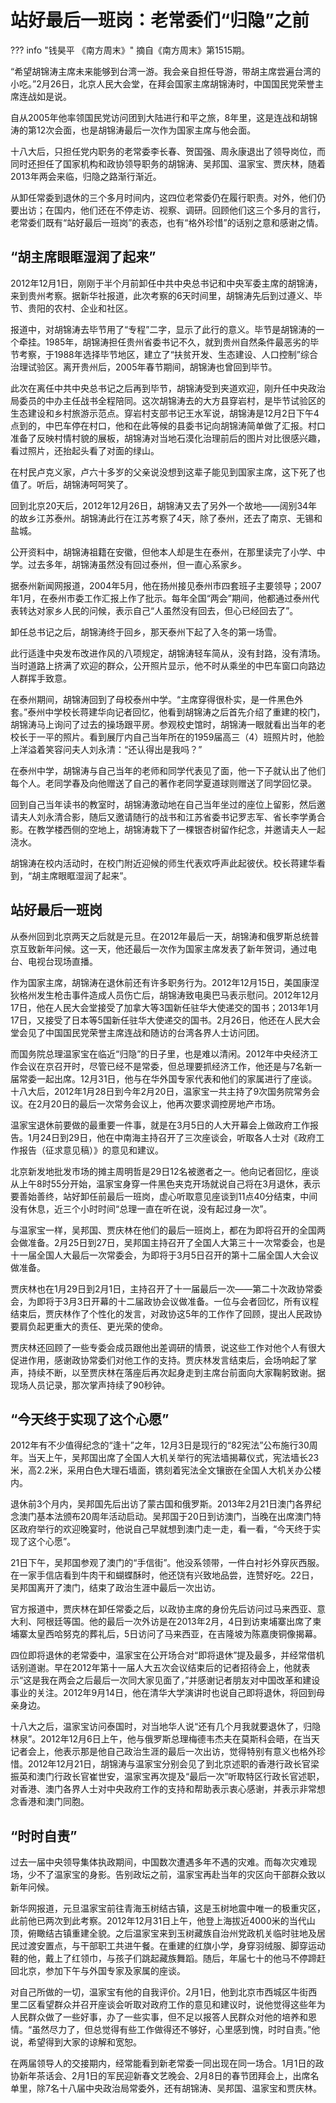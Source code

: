 # 


# 站好最后一班岗：老常委们“归隐”之前

??? info "钱昊平 《南方周末》"
    摘自《南方周末》第1515期。

“希望胡锦涛主席未来能够到台湾一游。我会亲自担任导游，带胡主席尝遍台湾的小吃。”2月26日，北京人民大会堂，在拜会国家主席胡锦涛时，中国国民党荣誉主席连战如是说。

自从2005年他率领国民党访问团到大陆进行和平之旅，8年里，这是连战和胡锦涛的第12次会面，也是胡锦涛最后一次作为国家主席与他会面。

十八大后，只担任党内职务的老常委李长春、贺国强、周永康退出了领导岗位，而同时还担任了国家机构和政协领导职务的胡锦涛、吴邦国、温家宝、贾庆林，随着2013年两会来临，归隐之路渐行渐近。

从卸任常委到退休的三个多月时间内，这四位老常委仍在履行职责。对外，他们仍要出访；在国内，他们还在不停走访、视察、调研。回顾他们这三个多月的言行，老常委们既有“站好最后一班岗”的表态，也有“格外珍惜”的话别之意和感谢之情。

## “胡主席眼眶湿润了起来”

2012年12月1日，刚刚于半个月前卸任中共中央总书记和中央军委主席的胡锦涛，来到贵州考察。据新华社报道，此次考察的6天时间里，胡锦涛先后到过遵义、毕节、贵阳的农村、企业和社区。

报道中，对胡锦涛去毕节用了“专程”二字，显示了此行的意义。毕节是胡锦涛的一个牵挂。1985年，胡锦涛担任贵州省委书记不久，就到贵州自然条件最恶劣的毕节考察，于1988年选择毕节地区，建立了“扶贫开发、生态建设、人口控制”综合治理试验区。离开贵州后，2005年春节期间，胡锦涛也曾回到毕节。

此次在离任中共中央总书记之后再到毕节，胡锦涛受到夹道欢迎，刚升任中央政治局委员的中办主任战书全程陪同。这次胡锦涛去的大方县穿岩村，是毕节试验区的生态建设和乡村旅游示范点。穿岩村支部书记王水军说，胡锦涛是12月2日下午4点到的，中巴车停在村口，他和在此等候的县委书记向胡锦涛简单做了汇报。村口准备了反映村情村貌的展板，胡锦涛对当地石漠化治理前后的图片对比很感兴趣，看过照片，还抬起头看了对面的绿山。

在村民卢克义家，卢六十多岁的父亲说没想到这辈子能见到国家主席，这下死了也值了。听后，胡锦涛呵呵笑了。

回到北京20天后，2012年12月26日，胡锦涛又去了另外一个故地——阔别34年的故乡江苏泰州。胡锦涛此行在江苏考察了4天，除了泰州，还去了南京、无锡和盐城。

公开资料中，胡锦涛祖籍在安徽，但他本人却是生在泰州，在那里读完了小学、中学。过去多年，胡锦涛虽然没有回过泰州，但一直心系家乡。

据泰州新闻网报道，2004年5月，他在扬州接见泰州市四套班子主要领导；2007年1月，在泰州市委工作汇报上作了批示。每年全国“两会”期间，他都通过泰州代表转达对家乡人民的问候，表示自己“人虽然没有回去，但心已经回去了”。

卸任总书记之后，胡锦涛终于回乡，那天泰州下起了入冬的第一场雪。

此行适逢中央发布改进作风的八项规定，胡锦涛轻车简从，没有封路，没有清场。当时道路上挤满了欢迎的群众，公开照片显示，他不时从乘坐的中巴车窗口向路边人群挥手致意。

在泰州期间，胡锦涛回到了母校泰州中学。“主席穿得很朴实，是一件黑色外套。”泰州中学校长蒋建华向记者回忆，他看到胡锦涛之后首先介绍了重建的校门，胡锦涛马上询问了过去的操场跟平房。参观校史馆时，胡锦涛一眼就看出当年的老校长于一平的照片。看到展厅内自己当年所在的1959届高三（4）班照片时，他脸上洋溢着笑容问夫人刘永清：“还认得出是我吗？”

在泰州中学，胡锦涛与自己当年的老师和同学代表见了面，他一下子就认出了他们每个人。老同学春及向他赠送了自己的著作老同学夏道球则赠送了同学回忆录。

回到自己当年读书的教室时，胡锦涛激动地在自己当年坐过的座位上留影，然后邀请夫人刘永清合影，随后又邀请随行的战书和江苏省委书记罗志军、省长李学勇合影。在教学楼西侧的空地上，胡锦涛栽下了一棵银杏树留作纪念，并邀请夫人一起浇水。

胡锦涛在校内活动时，在校门附近迎候的师生代表欢呼声此起彼伏。校长蒋建华看到，“胡主席眼眶湿润了起来”。

## 站好最后一班岗

从泰州回到北京两天之后就是元旦。在2012年最后一天，胡锦涛和俄罗斯总统普京互致新年问候。这一天，他还最后一次作为国家主席发表了新年贺词，通过电台、电视台现场直播。

作为国家主席，胡锦涛在退休前还有许多职务行为。2012年12月15日，美国康涅狄格州发生枪击事件造成人员伤亡后，胡锦涛致电奥巴马表示慰问。2012年12月17日，他在人民大会堂接受了加拿大等3国新任驻华大使递交的国书；2013年1月17日，又接受了日本等5国新任驻华大使递交的国书。2月26日，他还在人民大会堂会见了中国国民党荣誉主席连战和随访的台湾各界人士访问团。

而国务院总理温家宝在临近“归隐”的日子里，也是难以清闲。2012年中央经济工作会议在京召开时，尽管已经不是常委，但总理要抓经济工作，他还是与7名新一届常委一起出席。12月31日，他与在华外国专家代表和他们的家属进行了座谈。十八大后，2012年1月28日到今年2月20日，温家宝一共主持了9次国务院常务会议。在2月20日的最后一次常务会议上，他再次要求调控房地产市场。

温家宝退休前要做的最重要一件事，就是在3月5日的人大开幕会上做政府工作报告。1月24日到29日，他在中南海主持召开了三次座谈会，听取各人士对《政府工作报告（征求意见稿）》的意见和建议。

北京新发地批发市场的摊主周明哲是29日12名被邀者之一。他向记者回忆，座谈从上午8时55分开始，温家宝身穿一件黑色夹克开场就说自己将在3月退休，表示要善始善终，站好卸任前最后一班岗，虚心听取意见座谈到11点40分结束，中间没有休息，近三个小时时间“总理一直在听在说，没有起过身一次”。

与温家宝一样，吴邦国、贾庆林在他们的最后一班岗上，都在为即将召开的全国两会做准备。2月25日到27日，吴邦国主持召开了全国人大第三十一次常委会，也是十一届全国人大最后一次常委会，为即将于3月5日召开的第十二届全国人大会议做准备。

贾庆林也在1月29日到2月1日，主持召开了十一届最后一次——第二十次政协常委会，为即将于3月3日开幕的十二届政协会议做准备。一位与会者回忆，所有议程结束后，贾庆林作了个性化的发言，对政协这5年的工作作了回顾，提出人民政协要肩负起更重大的责任、更光荣的使命。

贾庆林还回顾了一些专委会成员跟他出差调研的情景，说这些工作对他个人有很大促进作用，感谢政协常委们对他工作的支持。贾庆林发言结束后，会场响起了掌声，持续不断，以至贾庆林在落座后再次起身走到主席台前面向大家鞠躬致谢。据现场人员记录，那次掌声持续了90秒钟。

## “今天终于实现了这个心愿”

2012年有不少值得纪念的“逢十”之年，12月3日是现行的“82宪法”公布施行30周年。当天上午，吴邦国出席了全国人大机关举行的宪法墙揭幕仪式，宪法墙长23米，高2.2米，采用白色大理石墙面，镌刻着宪法全文镶嵌在全国人大机关办公楼内。

退休前3个月内，吴邦国先后出访了蒙古国和俄罗斯。2013年2月21日澳门各界纪念澳门基本法颁布20周年活动启动。吴邦国于20日到访澳门，当晚在出席澳门特区政府举行的欢迎晚宴时，他说自己早就想到澳门走一走，看一看，“今天终于实现了这个心愿”。

21日下午，吴邦国参观了澳门的“手信街”。他没系领带，一件白衬衫外穿灰西服。在一家手信店看到牛肉干和蝴蝶酥时，他还饶有兴致地品尝，连赞好吃。22日，吴邦国离开了澳门，结束了政治生涯中最后一次出访。

官方报道中，贾庆林在卸任常委之后，以政协主席的身份先后访问过马来西亚、意大利、阿根廷等国。他的最后一次外访是在2013年2月，4日到访柬埔寨出席了柬埔寨太皇西哈努克的葬礼后，5日访问了马来西亚，在吉隆坡为陈嘉庚铜像揭幕。

四位即将退休的老常委中，温家宝在公开场合对“即将退休”提及最多，并经常借机话别道谢。早在2012年第十一届人大五次会议结束后的记者招待会上，他就表示“这是我在两会之后最后一次同大家见面了，”并感谢记者朋友对中国改革和建设事业的关注。2012年9月14日，他在清华大学演讲时也说自己即将退休，将回到母亲身边。

十八大之后，温家宝访问泰国时，对当地华人说“还有几个月我就要退休了，归隐林泉”。2012年12月6日上午，他与俄罗斯总理梅德韦杰夫在莫斯科会晤，在当天记者会上，他表示那是他自己政治生涯的最后一次出访，觉得特别有意义也格外珍惜。2012年12月21日，胡锦涛与温家宝分别会见了到北京述职的香港行政长官梁振英和澳门行政长官崔世安，温家宝再次提及“最后一次”听取特区行政长官述职，对香港、澳门各界人士对中央政府工作的支持和帮助表示衷心感谢，并表示非常想念香港和澳门同胞。

## “时时自责”

过去一届中央领导集体执政期间，中国数次遭遇多年不遇的灾难。而每次灾难现场，少不了温家宝的身影。告别政坛之前，温家宝再赴当年的灾区向干部群众致以新年问候。

新华网报道，元旦温家宝前往青海玉树结古镇，这是玉树地震中唯一的极重灾区，此前他已两次到此考察。2012年12月31日上午，他登上海拔近4000米的当代山顶，俯瞰结古镇重建全貌。之后温家宝来到玉树藏族自治州党政机关临时驻地及居民过渡安置点，与干部职工共进午餐。在重建的红旗小学，身穿羽绒服、脚穿运动鞋的他，戴上了红领巾，与孩子们跳起藏族舞蹈。随后，年届七十的他马不停蹄赶回北京，参加下午与外国专家及家属的座谈。

对自己所做的一切，温家宝有他的自我评价。2月1日，他到北京市西城区牛街西里二区看望群众并召开座谈会听取对政府工作的意见和建议时，说他觉得这些年为人民群众做了一些好事，办了一些实事，但不足以报答人民群众对他的培养和恩情。“虽然尽力了，但总觉得有些工作做得还不够好，心里感到愧，时时自责。”他说，希望得到大家的谅解和宽恕。

在两届领导人的交接期内，经常能看到新老常委一同出现在同一场合。1月1日的政协新年茶话会、2月1日的军民迎新春文艺晚会、2月8日的春节团拜会上，出席名单里，除7名十八届中央政治局常委外，还有胡锦涛、吴邦国、温家宝和贾庆林。


